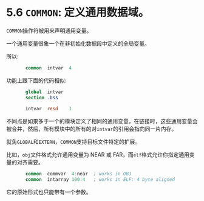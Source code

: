 5.6 `COMMON`: 定义通用数据域。
======

`COMMON`操作符被用来声明通用变量。

一个通用变量很象一个在非初始化数据段中定义的全局变量。

所以:

```nasm
       common  intvar  4
```

功能上跟下面的代码相似:

```nasm
       global  intvar 
       section .bss 
       
       intvar  resd    1
```

不同点是如果多于一个的模块定义了相同的通用变量，在链接时，这些通用变量会被合并，然后，所有模块中的所有的对`intvar`的引用会指向同一片内存。

就角`GLOBAL`和`EXTERN`，`COMMON`支持目标文件特定的扩展。

比如，`obj`文件格式允许通用变量为 NEAR 或 FAR，而`elf`格式允许你指定通用变量的对齐需要。

```nasm
       common  commvar  4:near  ; works in OBJ 
       common  intarray 100:4   ; works in ELF: 4 byte aligned
```

它的原始形式也只能带有一个参数。